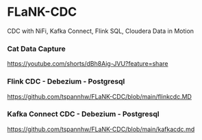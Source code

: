 # FLaNK-CDC
CDC with NiFi, Kafka Connect, Flink SQL, Cloudera Data in Motion

### Cat Data Capture

https://youtube.com/shorts/dBh8Aig-JVU?feature=share

###  Flink CDC - Debezium - Postgresql

https://github.com/tspannhw/FLaNK-CDC/blob/main/flinkcdc.MD


### Kafka Connect CDC - Debezium - Postgresql

https://github.com/tspannhw/FLaNK-CDC/blob/main/kafkacdc.md
